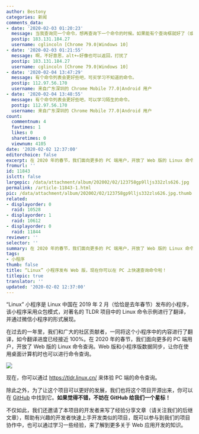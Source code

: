 ```yaml
---
author: Bestony
categories: 新闻
comments_data:
- date: '2020-02-03 01:20:23'
  message: 当我查询完一个命令，想再查询下一个命令的时候。如果能有个查询框就好了（或者给个返回按钮也行）。
  postip: 183.131.184.27
  username: cglincoln [Chrome 79.0|Windows 10]
- date: '2020-02-03 01:21:55'
  message: 啊，不好意思，alt+←好像也可以返回，打扰了
  postip: 183.131.184.27
  username: cglincoln [Chrome 79.0|Windows 10]
- date: '2020-02-04 13:47:29'
  message: 有个命令列表会更好些吧，可买学习不知道的命令。
  postip: 112.97.56.170
  username: 来自广东深圳的 Chrome Mobile 77.0|Android 用户
- date: '2020-02-04 13:48:55'
  message: 有个命令列表会更好些吧，可以学习陌生的命令。
  postip: 112.97.56.170
  username: 来自广东深圳的 Chrome Mobile 77.0|Android 用户
count:
  commentnum: 4
  favtimes: 1
  likes: 0
  sharetimes: 0
  viewnum: 4105
date: '2020-02-02 12:37:00'
editorchoice: false
excerpt: 在 2020 年的春节，我们面向更多的 PC 端用户，开放了 Web 版的 Linux 命令查询。
fromurl: ''
id: 11843
islctt: false
largepic: /data/attachment/album/202002/02/123758gp9lljs332zls626.jpg
permalink: /article-11843-1.html
pic: /data/attachment/album/202002/02/123758gp9lljs332zls626.jpg.thumb.jpg
related:
- displayorder: 0
  raid: 10528
- displayorder: 1
  raid: 10612
- displayorder: 0
  raid: 11844
reviewer: ''
selector: ''
summary: 在 2020 年的春节，我们面向更多的 PC 端用户，开放了 Web 版的 Linux 命令查询。
tags:
- 小程序
thumb: false
title: “Linux” 小程序发布 Web 版，现在你可以在 PC 上快速查询命令啦！
titlepic: true
translator: ''
updated: '2020-02-02 12:37:00'
---
```


“Linux” 小程序是 Linux 中国在 2019 年 2 月（恰恰是去年春节）发布的小程序，该小程序采用众包模式，对著名的 TLDR 项目中的 Linux 命令示例进行了翻译，并通过微信小程序的形式展现。


在过去的一年里，我们和广大的社区贡献者，一同将这个小程序中的内容进行了翻译，如今翻译进度已经接近 100%。在 2020 年的春节，我们面向更多的 PC 端用户，开放了 Web 版的 Linux 命令查询。Web 版和小程序版数据同步，让你在使用桌面计算机时也可以进行命令查询。


![](/data/attachment/album/202002/02/123758gp9lljs332zls626.jpg)


现在，你可以通过 <https://tldr.linux.cn/> 来体验 PC 端的命令查询。


除此之外，为了让这个项目可以更好的发展，我们也将这个项目开源出来，你可以在 [GitHub](https://github.com/LCTT/tldr.linux.cn) 中找到它。**如果觉得不错，不妨在 GitHub 给我们一个星标！**


不仅如此，我们还邀请了本项目的开发者来写了经验分享文章（请关注我们的后继文章），帮助有兴趣的开发者快速上手开发类似的项目，既可以参与到我们的项目协作中，也可以通过学习一些经验，来了解到更多关于 Web 应用开发的知识。